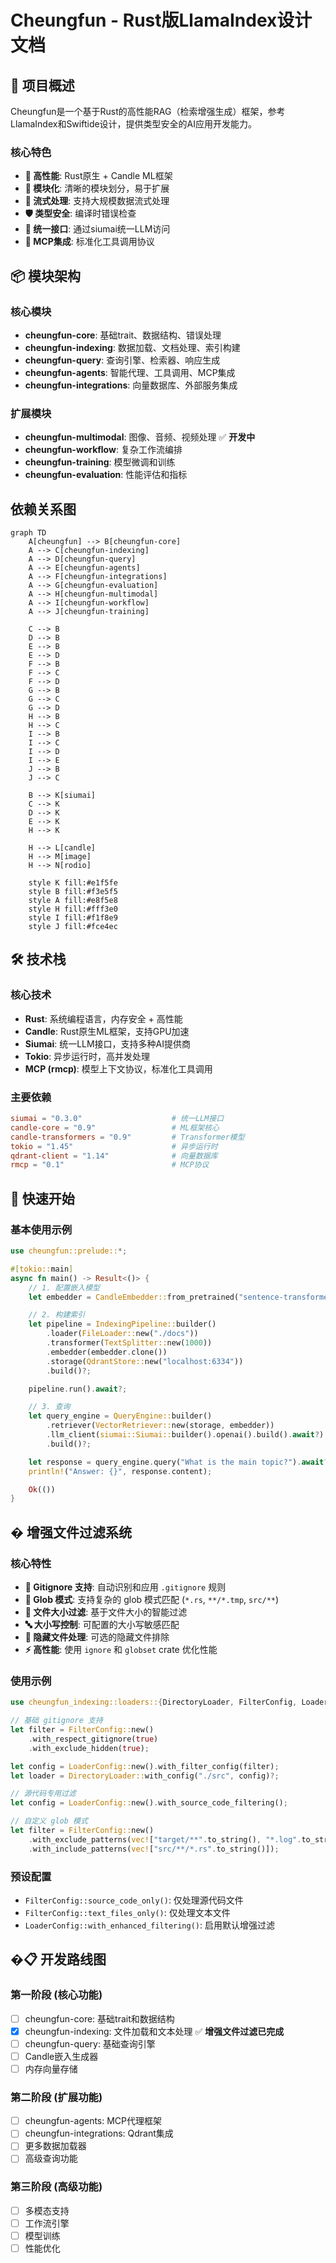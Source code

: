 # Cheungfun - Rust版LlamaIndex设计文档

## 🎯 项目概述

Cheungfun是一个基于Rust的高性能RAG（检索增强生成）框架，参考LlamaIndex和Swiftide设计，提供类型安全的AI应用开发能力。

### 核心特色
- **🚀 高性能**: Rust原生 + Candle ML框架
- **🔧 模块化**: 清晰的模块划分，易于扩展
- **🌊 流式处理**: 支持大规模数据流式处理
- **🛡️ 类型安全**: 编译时错误检查
- **🔌 统一接口**: 通过siumai统一LLM访问
- **🤖 MCP集成**: 标准化工具调用协议

## 📦 模块架构

### 核心模块
- **cheungfun-core**: 基础trait、数据结构、错误处理
- **cheungfun-indexing**: 数据加载、文档处理、索引构建
- **cheungfun-query**: 查询引擎、检索器、响应生成
- **cheungfun-agents**: 智能代理、工具调用、MCP集成
- **cheungfun-integrations**: 向量数据库、外部服务集成

### 扩展模块
- **cheungfun-multimodal**: 图像、音频、视频处理 ✅ **开发中**
- **cheungfun-workflow**: 复杂工作流编排
- **cheungfun-training**: 模型微调和训练
- **cheungfun-evaluation**: 性能评估和指标

## 依赖关系图

```mermaid
graph TD
    A[cheungfun] --> B[cheungfun-core]
    A --> C[cheungfun-indexing]
    A --> D[cheungfun-query]
    A --> E[cheungfun-agents]
    A --> F[cheungfun-integrations]
    A --> G[cheungfun-evaluation]
    A --> H[cheungfun-multimodal]
    A --> I[cheungfun-workflow]
    A --> J[cheungfun-training]

    C --> B
    D --> B
    E --> B
    E --> D
    F --> B
    F --> C
    F --> D
    G --> B
    G --> C
    G --> D
    H --> B
    H --> C
    I --> B
    I --> C
    I --> D
    I --> E
    J --> B
    J --> C

    B --> K[siumai]
    C --> K
    D --> K
    E --> K
    H --> K

    H --> L[candle]
    H --> M[image]
    H --> N[rodio]

    style K fill:#e1f5fe
    style B fill:#f3e5f5
    style A fill:#e8f5e8
    style H fill:#fff3e0
    style I fill:#f1f8e9
    style J fill:#fce4ec
```

## 🛠️ 技术栈

### 核心技术
- **Rust**: 系统编程语言，内存安全 + 高性能
- **Candle**: Rust原生ML框架，支持GPU加速
- **Siumai**: 统一LLM接口，支持多种AI提供商
- **Tokio**: 异步运行时，高并发处理
- **MCP (rmcp)**: 模型上下文协议，标准化工具调用

### 主要依赖
```toml
siumai = "0.3.0"                    # 统一LLM接口
candle-core = "0.9"                 # ML框架核心
candle-transformers = "0.9"         # Transformer模型
tokio = "1.45"                      # 异步运行时
qdrant-client = "1.14"              # 向量数据库
rmcp = "0.1"                        # MCP协议
```

## 🚀 快速开始

### 基本使用示例
```rust
use cheungfun::prelude::*;

#[tokio::main]
async fn main() -> Result<()> {
    // 1. 配置嵌入模型
    let embedder = CandleEmbedder::from_pretrained("sentence-transformers/all-MiniLM-L6-v2").await?;

    // 2. 构建索引
    let pipeline = IndexingPipeline::builder()
        .loader(FileLoader::new("./docs"))
        .transformer(TextSplitter::new(1000))
        .embedder(embedder.clone())
        .storage(QdrantStore::new("localhost:6334"))
        .build()?;

    pipeline.run().await?;

    // 3. 查询
    let query_engine = QueryEngine::builder()
        .retriever(VectorRetriever::new(storage, embedder))
        .llm_client(siumai::Siumai::builder().openai().build().await?)
        .build()?;

    let response = query_engine.query("What is the main topic?").await?;
    println!("Answer: {}", response.content);

    Ok(())
}
```

## � 增强文件过滤系统

### 核心特性
- **🎯 Gitignore 支持**: 自动识别和应用 `.gitignore` 规则
- **🌟 Glob 模式**: 支持复杂的 glob 模式匹配 (`*.rs`, `**/*.tmp`, `src/**`)
- **📏 文件大小过滤**: 基于文件大小的智能过滤
- **🔤 大小写控制**: 可配置的大小写敏感匹配
- **📁 隐藏文件处理**: 可选的隐藏文件排除
- **⚡ 高性能**: 使用 `ignore` 和 `globset` crate 优化性能

### 使用示例

```rust
use cheungfun_indexing::loaders::{DirectoryLoader, FilterConfig, LoaderConfig};

// 基础 gitignore 支持
let filter = FilterConfig::new()
    .with_respect_gitignore(true)
    .with_exclude_hidden(true);

let config = LoaderConfig::new().with_filter_config(filter);
let loader = DirectoryLoader::with_config("./src", config)?;

// 源代码专用过滤
let config = LoaderConfig::new().with_source_code_filtering();

// 自定义 glob 模式
let filter = FilterConfig::new()
    .with_exclude_patterns(vec!["target/**".to_string(), "*.log".to_string()])
    .with_include_patterns(vec!["src/**/*.rs".to_string()]);
```

### 预设配置
- `FilterConfig::source_code_only()`: 仅处理源代码文件
- `FilterConfig::text_files_only()`: 仅处理文本文件
- `LoaderConfig::with_enhanced_filtering()`: 启用默认增强过滤

## �📋 开发路线图

### 第一阶段 (核心功能)
- [ ] cheungfun-core: 基础trait和数据结构
- [x] cheungfun-indexing: 文件加载和文本处理 ✅ **增强文件过滤已完成**
- [ ] cheungfun-query: 基础查询引擎
- [ ] Candle嵌入生成器
- [ ] 内存向量存储

### 第二阶段 (扩展功能)
- [ ] cheungfun-agents: MCP代理框架
- [ ] cheungfun-integrations: Qdrant集成
- [ ] 更多数据加载器
- [ ] 高级查询功能

### 第三阶段 (高级功能)
- [ ] 多模态支持
- [ ] 工作流引擎
- [ ] 模型训练
- [ ] 性能优化
